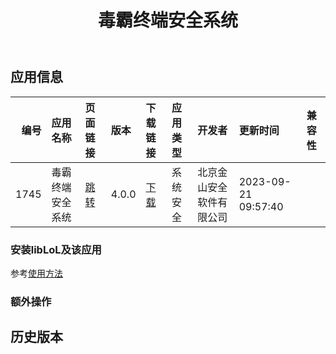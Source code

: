 ﻿---
id: 1745
title: 毒霸终端安全系统
toc: true
weight: 1745
---

## 应用信息 
|   编号 | 应用名称     | 页面链接                                        | 版本    | 下载链接                                                                                 | 应用类型   | 开发者          | 更新时间                | 兼容性   |
|-----:|:---------|:--------------------------------------------|:------|:-------------------------------------------------------------------------------------|:-------|:-------------|:--------------------|:------|
| 1745 | 毒霸终端安全系统 | [跳转](http://app.loongapps.cn/#/detail/1745) | 4.0.0 | [下载](http://113.24.212.22:8090/upload/file/kingsoftclient2021_4.0.0-loongarch64.deb) | 系统安全   | 北京金山安全软件有限公司 | 2023-09-21 09:57:40 |       |
### 安装libLoL及该应用 
参考[使用方法](/docs/usage) 
### 额外操作 


## 历史版本 
 